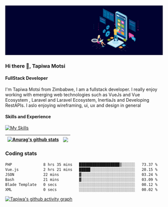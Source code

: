 ![FullStack Developer](https://github.com/Tapiwa-1/Tapiwa-1/blob/main/banner.jpg)
### Hi there 👋, Tapiwa Motsi
#### FullStack Developer

I'm Tapiwa Motsi from Zimbabwe, I am a fullstack developer. l really enjoy working with emerging web technologies such as VueJs and Vue Ecosystem , Laravel and Laravel Ecosystem, InertiaJs and Developing RestAPIs. I aslo enjoying wireframing, ui, ux and design in general

#### Skills and Experience
[![My Skills](https://skillicons.dev/icons?i=vuejs,laravel,docker)](https://skillicons.dev)

| <a href="https://github.com/anuraghazra/github-readme-stats"><img align="center" src="https://github-readme-stats.vercel.app/api?username=tapiwa-1&show_icons=true&include_all_commits=true&theme=buefy&hide_border=true" alt="Anurag's github stats" /></a> | <a href="https://github.com/anuraghazra/github-readme-stats"><img align="center" src="https://github-readme-stats.vercel.app/api/top-langs/?username=tapiwa-1&layout=compact&theme=buefy&hide_border=true" /></a> |
| ------------- | ------------- |

### Coding stats

<!--START_SECTION:waka-->

```text
PHP              8 hrs 35 mins   ██████████████████▒░░░░░░   73.37 %
Vue.js           2 hrs 21 mins   █████░░░░░░░░░░░░░░░░░░░░   20.15 %
JSON             22 mins         ▓░░░░░░░░░░░░░░░░░░░░░░░░   03.24 %
Bash             21 mins         ▓░░░░░░░░░░░░░░░░░░░░░░░░   03.09 %
Blade Template   0 secs          ░░░░░░░░░░░░░░░░░░░░░░░░░   00.12 %
XML              0 secs          ░░░░░░░░░░░░░░░░░░░░░░░░░   00.02 %
```

<!--END_SECTION:waka-->

[![Tapiwa's github activity graph](https://github-readme-activity-graph.cyclic.app/graph?username=Tapiwa-1&theme=vue)](https://github.com/tapiwa-1/github-readme-activity-graph)


